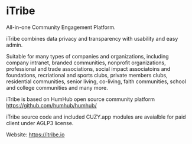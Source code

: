 # iTribe
All-in-one Community Engagement Platform.

iTribe combines data privacy and transparency with usability and easy admin.

Suitable for many types of companies and organizations, including company intranet, branded communities, nonprofit organizations, professional and trade associations, social impact associatoins and foundations, recriational and sports clubs, private members clubs, residential communities, senior living, co-living, faith communities, school and college communities and many more.

iTribe is based on HumHub open source community platform https://github.com/humhub/humhub/

iTribe source code and included CUZY.app modules are avaialble for paid client under AGLP3 license.

Website: https://itribe.io
